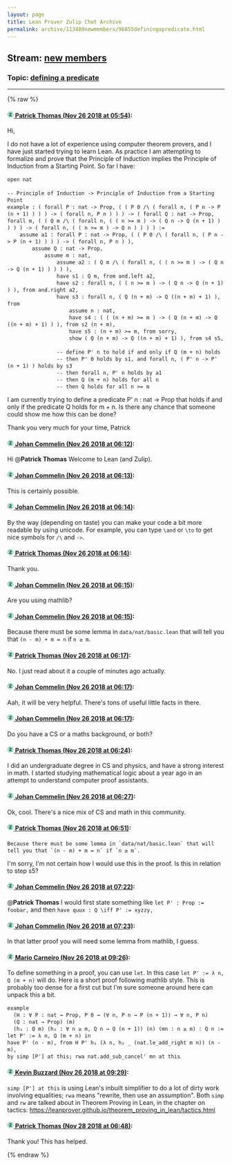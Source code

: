 ```yaml
---
layout: page
title: Lean Prover Zulip Chat Archive 
permalink: archive/113489newmembers/96855definingapredicate.html
---
```


## Stream: [new members](index.html)
### Topic: [defining a predicate](96855definingapredicate.html)

---


{% raw %}
#### [![Click to go to Zulip](../../assets/img/zulip2.png) Patrick Thomas (Nov 26 2018 at 05:54)](https://leanprover.zulipchat.com/#narrow/stream/113489-new%20members/topic/defining%20a%20predicate/near/148346494):
Hi,

I do not have a lot of experience using computer theorem provers, and I have just started trying to learn Lean. As practice I am attempting to formalize and prove that the Principle of Induction implies the Principle of Induction from a Starting Point. So far I have:

```
open nat

-- Principle of Induction -> Principle of Induction from a Starting Point
example : ( forall P : nat -> Prop, ( ( P 0 /\ ( forall n, ( P n -> P (n + 1) ) ) ) -> ( forall n, P n ) ) ) -> ( forall Q : nat -> Prop, forall m, ( ( Q m /\ ( forall n, ( ( n >= m ) -> ( Q n -> Q (n + 1) ) ) ) ) -> ( forall n, ( ( n >= m ) -> Q n ) ) ) ) :=
	assume a1 : forall P : nat -> Prop, ( ( P 0 /\ ( forall n, ( P n -> P (n + 1) ) ) ) -> ( forall n, P n ) ),
		assume Q : nat -> Prop,
			assume m : nat,
				assume a2 : ( Q m /\ ( forall n, ( ( n >= m ) -> ( Q n -> Q (n + 1) ) ) ) ),
				have s1 : Q m, from and.left a2,
				have s2 : forall n, ( ( n >= m ) -> ( Q n -> Q (n + 1) ) ), from and.right a2,
				have s3 : forall n, ( Q (n + m) -> Q ((n + m) + 1) ), from
					assume n : nat,
					have s4 : ( ( (n + m) >= m ) -> ( Q (n + m) -> Q ((n + m) + 1) ) ), from s2 (n + m),
					have s5 : (n + m) >= m, from sorry,
					show ( Q (n + m) -> Q ((n + m) + 1) ), from s4 s5,

				-- define P' n to hold if and only if Q (m + n) holds
				-- then P' 0 holds by s1, and forall n, ( P' n -> P' (n + 1) ) holds by s3
				-- then forall n, P' n holds by a1
				-- then Q (m + n) holds for all n
				-- then Q holds for all n >= m
```

I am currently trying to define a predicate P' n : nat -> Prop that holds if and only if the predicate Q holds for m + n. Is there any chance that someone could show me how this can be done?

Thank you very much for your time,
Patrick

#### [![Click to go to Zulip](../../assets/img/zulip2.png) Johan Commelin (Nov 26 2018 at 06:12)](https://leanprover.zulipchat.com/#narrow/stream/113489-new%20members/topic/defining%20a%20predicate/near/148347104):
Hi @**Patrick Thomas** Welcome to Lean (and Zulip).

#### [![Click to go to Zulip](../../assets/img/zulip2.png) Johan Commelin (Nov 26 2018 at 06:13)](https://leanprover.zulipchat.com/#narrow/stream/113489-new%20members/topic/defining%20a%20predicate/near/148347120):
This is certainly possible.

#### [![Click to go to Zulip](../../assets/img/zulip2.png) Johan Commelin (Nov 26 2018 at 06:14)](https://leanprover.zulipchat.com/#narrow/stream/113489-new%20members/topic/defining%20a%20predicate/near/148347174):
By the way (depending on taste) you can make your code a bit more readable by using unicode.
For example, you can type `\and` or `\to` to get nice symbols for `/\` and `->`.

#### [![Click to go to Zulip](../../assets/img/zulip2.png) Patrick Thomas (Nov 26 2018 at 06:14)](https://leanprover.zulipchat.com/#narrow/stream/113489-new%20members/topic/defining%20a%20predicate/near/148347184):
Thank you.

#### [![Click to go to Zulip](../../assets/img/zulip2.png) Johan Commelin (Nov 26 2018 at 06:15)](https://leanprover.zulipchat.com/#narrow/stream/113489-new%20members/topic/defining%20a%20predicate/near/148347204):
Are you using mathlib?

#### [![Click to go to Zulip](../../assets/img/zulip2.png) Johan Commelin (Nov 26 2018 at 06:15)](https://leanprover.zulipchat.com/#narrow/stream/113489-new%20members/topic/defining%20a%20predicate/near/148347211):
Because there must be some lemma in `data/nat/basic.lean` that will tell you that `(n - m) + m = n` if `n ≥ m`.

#### [![Click to go to Zulip](../../assets/img/zulip2.png) Patrick Thomas (Nov 26 2018 at 06:17)](https://leanprover.zulipchat.com/#narrow/stream/113489-new%20members/topic/defining%20a%20predicate/near/148347271):
No. I just read about it a couple of minutes ago actually.

#### [![Click to go to Zulip](../../assets/img/zulip2.png) Johan Commelin (Nov 26 2018 at 06:17)](https://leanprover.zulipchat.com/#narrow/stream/113489-new%20members/topic/defining%20a%20predicate/near/148347275):
Aah, it will be very helpful. There's tons of useful little facts in there.

#### [![Click to go to Zulip](../../assets/img/zulip2.png) Johan Commelin (Nov 26 2018 at 06:17)](https://leanprover.zulipchat.com/#narrow/stream/113489-new%20members/topic/defining%20a%20predicate/near/148347279):
Do you have a CS or a maths background, or both?

#### [![Click to go to Zulip](../../assets/img/zulip2.png) Patrick Thomas (Nov 26 2018 at 06:24)](https://leanprover.zulipchat.com/#narrow/stream/113489-new%20members/topic/defining%20a%20predicate/near/148347497):
I did an undergraduate degree in CS and physics, and have a strong interest in math. I started studying mathematical logic about a year ago in an attempt to understand computer proof assistants.

#### [![Click to go to Zulip](../../assets/img/zulip2.png) Johan Commelin (Nov 26 2018 at 06:27)](https://leanprover.zulipchat.com/#narrow/stream/113489-new%20members/topic/defining%20a%20predicate/near/148347559):
Ok, cool. There's a nice mix of CS and math in this community.

#### [![Click to go to Zulip](../../assets/img/zulip2.png) Patrick Thomas (Nov 26 2018 at 06:51)](https://leanprover.zulipchat.com/#narrow/stream/113489-new%20members/topic/defining%20a%20predicate/near/148348284):
```quote
Because there must be some lemma in `data/nat/basic.lean` that will tell you that `(n - m) + m = n` if `n ≥ m`.
```
I'm sorry, I'm not certain how I would use this in the proof. Is this in relation to step s5?

#### [![Click to go to Zulip](../../assets/img/zulip2.png) Johan Commelin (Nov 26 2018 at 07:22)](https://leanprover.zulipchat.com/#narrow/stream/113489-new%20members/topic/defining%20a%20predicate/near/148349209):
@**Patrick Thomas** I would first state something like `let P' : Prop := foobar,`
and then `have quux : Q \iff P' := xyzzy,`

#### [![Click to go to Zulip](../../assets/img/zulip2.png) Johan Commelin (Nov 26 2018 at 07:23)](https://leanprover.zulipchat.com/#narrow/stream/113489-new%20members/topic/defining%20a%20predicate/near/148349216):
In that latter proof you will need some lemma from mathlib, I guess.

#### [![Click to go to Zulip](../../assets/img/zulip2.png) Mario Carneiro (Nov 26 2018 at 09:26)](https://leanprover.zulipchat.com/#narrow/stream/113489-new%20members/topic/defining%20a%20predicate/near/148353577):
To define something in a proof, you can use `let`. In this case `let P' := λ n, Q (m + n)` will do. Here is a short proof following mathlib style. This is probably too dense for a first cut but I'm sure someone around here can unpack this a bit.
```lean
example
  (H : ∀ P : nat → Prop, P 0 → (∀ n, P n → P (n + 1)) → ∀ n, P n)
  (Q : nat → Prop) (m)
  (h₁ : Q m) (h₂ : ∀ n ≥ m, Q n → Q (n + 1)) (n) (mn : n ≥ m) : Q n :=
let P' := λ n, Q (m + n) in
have P' (n - m), from H P' h₁ (λ n, h₂ _ (nat.le_add_right m n)) (n - m),
by simp [P'] at this; rwa nat.add_sub_cancel' mn at this
```

#### [![Click to go to Zulip](../../assets/img/zulip2.png) Kevin Buzzard (Nov 26 2018 at 09:29)](https://leanprover.zulipchat.com/#narrow/stream/113489-new%20members/topic/defining%20a%20predicate/near/148353667):
`simp [P'] at this` is using Lean's inbuilt simplifier to do a lot of dirty work involving equalities; `rwa` means "rewrite, then use an assumption". Both `simp` and `rw` are talked about in Theorem Proving in Lean, in the chapter on tactics: https://leanprover.github.io/theorem_proving_in_lean/tactics.html

#### [![Click to go to Zulip](../../assets/img/zulip2.png) Patrick Thomas (Nov 28 2018 at 06:48)](https://leanprover.zulipchat.com/#narrow/stream/113489-new%20members/topic/defining%20a%20predicate/near/148691325):
Thank you! This has helped.


{% endraw %}
